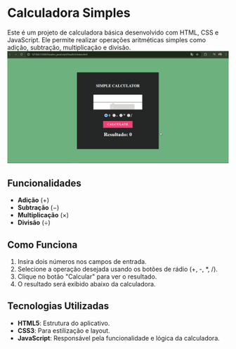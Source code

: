 # Calculadora Simples

Este é um projeto de calculadora básica desenvolvido com HTML, CSS e JavaScript. Ele permite realizar operações aritméticas simples como adição, subtração, multiplicação e divisão.
![Demonstração do projeto](https://github.com/N3onKn1gh7/Estudos/blob/main/javaScript/JavaScript7dias_aulas_udemy/Desafios_javaScript/Desafio3/img/Calculadora.gif)
## Funcionalidades

- **Adição** (+)
- **Subtração** (−)
- **Multiplicação** (×)
- **Divisão** (÷)

## Como Funciona

1. Insira dois números nos campos de entrada.
2. Selecione a operação desejada usando os botões de rádio (+, -, *, /).
3. Clique no botão "Calcular" para ver o resultado.
4. O resultado será exibido abaixo da calculadora.

## Tecnologias Utilizadas

- **HTML5**: Estrutura do aplicativo.
- **CSS3**: Para estilização e layout.
- **JavaScript**: Responsável pela funcionalidade e lógica da calculadora.



